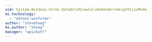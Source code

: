 ```yaml
---
uid: System.Windows.Forms.DataGridViewColumnHeadersHeightSizeMode
ms.technology: 
  - "dotnet-winforms"
author: "stevehoag"
ms.author: "shoag"
manager: "wpickett"
---
```

